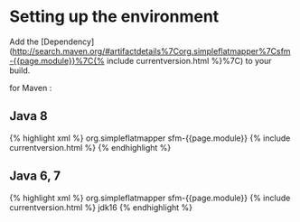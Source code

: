 # Setting up the environment 

Add the [Dependency](http://search.maven.org/#artifactdetails%7Corg.simpleflatmapper%7Csfm-{{page.module}}%7C{% include currentversion.html %}%7C) to your build.
 
for Maven :

## Java 8
{% highlight xml %}
<dependency>
    <groupId>org.simpleflatmapper</groupId>
    <artifactId>sfm-{{page.module}}</artifactId>
    <version>{% include currentversion.html %}</version>
</dependency>
{% endhighlight %}

## Java 6, 7

{% highlight xml %}
<dependency>
    <groupId>org.simpleflatmapper</groupId>
    <artifactId>sfm-{{page.module}}</artifactId>
    <version>{% include currentversion.html %}</version>
    <classifier>jdk16</classifier>
</dependency>
{% endhighlight %}